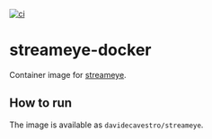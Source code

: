 [![ci](https://github.com/davidecavestro/streameye-docker/actions/workflows/docker-publish.yml/badge.svg)](https://github.com/davidecavestro/streameye-docker/actions/workflows/docker-publish.yml)

# streameye-docker

Container image for [streameye](https://github.com/ccrisan/streameye).

## How to run

The image is available as `davidecavestro/streameye`.
